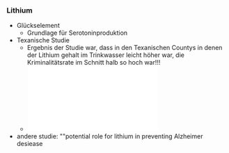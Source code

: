 ### Lithium
- Glückselement
	- Grundlage für Serotoninproduktion
- Texanische Studie
	- Ergebnis der Studie war, dass in den Texanischen Countys in denen der Lithium gehalt im Trinkwasser leicht höher war, die Kriminalitätsrate im Schnitt halb so hoch war!!!
	- ![Lithium in Drinking Water](__Attatchments/1990-schrauzer.pdf)
- andere studie: ""potential role for lithium in preventing Alzheimer desiease